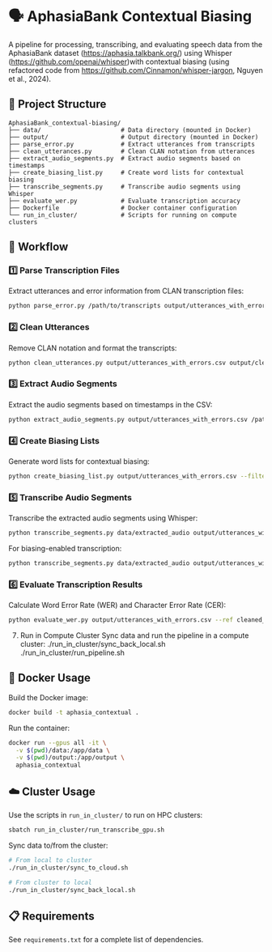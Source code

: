 # 🗣️ AphasiaBank Contextual Biasing

A pipeline for processing, transcribing, and evaluating speech data from the AphasiaBank dataset (https://aphasia.talkbank.org/) using Whisper (https://github.com/openai/whisper)with contextual biasing (using refactored code from https://github.com/Cinnamon/whisper-jargon, Nguyen et al., 2024).

## 📂 Project Structure

```
AphasiaBank_contextual-biasing/
├── data/                      # Data directory (mounted in Docker)
├── output/                    # Output directory (mounted in Docker)
├── parse_error.py             # Extract utterances from transcripts
├── clean_utterances.py        # Clean CLAN notation from utterances
├── extract_audio_segments.py  # Extract audio segments based on timestamps
├── create_biasing_list.py     # Create word lists for contextual biasing
├── transcribe_segments.py     # Transcribe audio segments using Whisper
├── evaluate_wer.py            # Evaluate transcription accuracy
├── Dockerfile                 # Docker container configuration
└── run_in_cluster/            # Scripts for running on compute clusters
```

## 🔄 Workflow

### 1️⃣ Parse Transcription Files

Extract utterances and error information from CLAN transcription files:

```bash
python parse_error.py /path/to/transcripts output/utterances_with_errors.csv
```

### 2️⃣ Clean Utterances

Remove CLAN notation and format the transcripts:

```bash
python clean_utterances.py output/utterances_with_errors.csv output/cleaned_utterances.csv
```

### 3️⃣ Extract Audio Segments

Extract the audio segments based on timestamps in the CSV:

```bash
python extract_audio_segments.py output/utterances_with_errors.csv /path/to/audio_files --output-dir data/extracted_audio
```

### 4️⃣ Create Biasing Lists

Generate word lists for contextual biasing:

```bash
python create_biasing_list.py output/utterances_with_errors.csv --filter-stopwords
```

### 5️⃣ Transcribe Audio Segments

Transcribe the extracted audio segments using Whisper:

```bash
python transcribe_segments.py data/extracted_audio output/utterances_with_errors.csv --model base
```

For biasing-enabled transcription:

```bash
python transcribe_segments.py data/extracted_audio output/utterances_with_errors.csv --model base --use-jargon --biasing-list output/biasing_list.txt --dict-coeff 3.0
```

### 6️⃣ Evaluate Transcription Results

Calculate Word Error Rate (WER) and Character Error Rate (CER):

```bash
python evaluate_wer.py output/utterances_with_errors.csv --ref cleaned_utterance --hyp whisper_transcription
```

7. Run in Compute Cluster
Sync data and run the pipeline in a compute cluster:
./run_in_cluster/sync_back_local.sh
./run_in_cluster/run_pipeline.sh

## 🐳 Docker Usage

Build the Docker image:

```bash
docker build -t aphasia_contextual .
```

Run the container:

```bash
docker run --gpus all -it \
  -v $(pwd)/data:/app/data \
  -v $(pwd)/output:/app/output \
  aphasia_contextual
```

## ☁️ Cluster Usage

Use the scripts in `run_in_cluster/` to run on HPC clusters:

```bash
sbatch run_in_cluster/run_transcribe_gpu.sh
```

Sync data to/from the cluster:

```bash
# From local to cluster
./run_in_cluster/sync_to_cloud.sh

# From cluster to local
./run_in_cluster/sync_back_local.sh
```

## 📋 Requirements

See `requirements.txt` for a complete list of dependencies.

